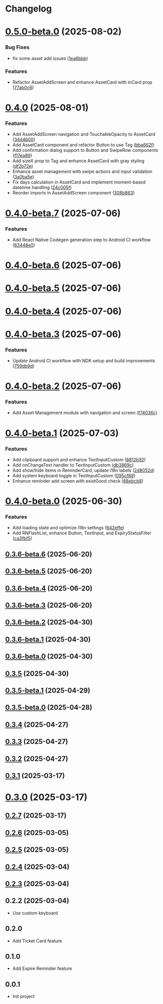 # Changelog

# [0.5.0-beta.0](https://gitee.com/moujitx/com.moujitx.myapp/compare/v0.4.1-beta.0...v0.5.0-beta.0) (2025-08-02)


### Bug Fixes

* fix some asset add issues ([1ea6bbb](https://gitee.com/moujitx/com.moujitx.myapp/commits/1ea6bbb51f6316d0a2202ced5badd2cc50f50e2c))


### Features

* Refactor AssetAddScreen and enhance AssetCard with inCard prop ([77ab0c6](https://gitee.com/moujitx/com.moujitx.myapp/commits/77ab0c6518bf995ef01d9bcbecc576ff1fe33dfd))

# [0.4.0](https://gitee.com/moujitx/com.moujitx.myapp/compare/v0.4.0-beta.7...v0.4.0) (2025-08-01)


### Features

* Add AssetAddScreen navigation and TouchableOpacity to AssetCard ([34d4b00](https://gitee.com/moujitx/com.moujitx.myapp/commits/34d4b004147b691558329202a9d8fe4b815d498c))
* Add AssetCard component and refactor Button to use Tag ([bba662f](https://gitee.com/moujitx/com.moujitx.myapp/commits/bba662feb71f8204798d7760147c34414e8a30de))
* Add confirmation dialog support to Button and SwipeRow components ([f17ea89](https://gitee.com/moujitx/com.moujitx.myapp/commits/f17ea89e7cddb0be58e9050f00c4cbb4cce6c4f0))
* Add sizeX prop to Tag and enhance AssetCard with gray styling ([df2b72e](https://gitee.com/moujitx/com.moujitx.myapp/commits/df2b72e92129376916ec844dcba6bd9c754668ce))
* Enhance asset management with swipe actions and input validation ([3a0ba5e](https://gitee.com/moujitx/com.moujitx.myapp/commits/3a0ba5ead81173122107f4e328540dabae6a4a6b))
* Fix days calculation in AssetCard and implement moment-based datetime handling ([24c005f](https://gitee.com/moujitx/com.moujitx.myapp/commits/24c005f853ccbe2b0ffcc9bba281abd1f229f20d))
* Reorder imports in AssetAddScreen component ([308b863](https://gitee.com/moujitx/com.moujitx.myapp/commits/308b86328562e976abdc21da8805e085883b9018))

# [0.4.0-beta.7](https://gitee.com/moujitx/com.moujitx.myapp/compare/v0.4.0-beta.6...v0.4.0-beta.7) (2025-07-06)


### Features

* Add React Native Codegen generation step to Android CI workflow ([63448e0](https://gitee.com/moujitx/com.moujitx.myapp/commits/63448e032fd4c6134f275951d400c8bf89937be5))

# [0.4.0-beta.6](https://gitee.com/moujitx/com.moujitx.myapp/compare/v0.4.0-beta.5...v0.4.0-beta.6) (2025-07-06)

# [0.4.0-beta.5](https://gitee.com/moujitx/com.moujitx.myapp/compare/v0.4.0-beta.4...v0.4.0-beta.5) (2025-07-06)

# [0.4.0-beta.4](https://gitee.com/moujitx/com.moujitx.myapp/compare/v0.4.0-beta.3...v0.4.0-beta.4) (2025-07-06)

# [0.4.0-beta.3](https://gitee.com/moujitx/com.moujitx.myapp/compare/v0.4.0-beta.2...v0.4.0-beta.3) (2025-07-06)


### Features

* Update Android CI workflow with NDK setup and build improvements ([759db9d](https://gitee.com/moujitx/com.moujitx.myapp/commits/759db9de77e81de706f1f671bf0945d5a9633f64))

# [0.4.0-beta.2](https://gitee.com/moujitx/com.moujitx.myapp/compare/v0.4.0-beta.1...v0.4.0-beta.2) (2025-07-06)


### Features

* Add Asset Management module with navigation and screen ([f74036c](https://gitee.com/moujitx/com.moujitx.myapp/commits/f74036ca423b6ff6534a7e27ce3d7393bb74e6cd))

# [0.4.0-beta.1](https://gitee.com/moujitx/com.moujitx.myapp/compare/v0.4.0-beta.0...v0.4.0-beta.1) (2025-07-03)


### Features

* Add clipboard support and enhance TextInputCustom ([8812b92](https://gitee.com/moujitx/com.moujitx.myapp/commits/8812b92e18b036eea1d3527e04d5b74af5d58205))
* Add onChangeText handler to TextInputCustom ([db3869c](https://gitee.com/moujitx/com.moujitx.myapp/commits/db3869c892c88efc471d3374ed338a6651927bc5))
* Add show/hide items in ReminderCard, update i18n labels ([2d8052d](https://gitee.com/moujitx/com.moujitx.myapp/commits/2d8052d0f559dd9d98465e1e6a1330b2d18eaf6c))
* Add system keyboard toggle in TextInputCustom ([095cf89](https://gitee.com/moujitx/com.moujitx.myapp/commits/095cf89af6e285b7029b25864be46bd96294e1b3))
* Enhance reminder add screen with existGood check ([68ebcb8](https://gitee.com/moujitx/com.moujitx.myapp/commits/68ebcb8cb8fe0c8d66b1e8e344fbc95c968d5d9d))

# [0.4.0-beta.0](https://gitee.com/moujitx/com.moujitx.myapp/compare/v0.3.6-beta.6...v0.4.0-beta.0) (2025-06-30)


### Features

* Add loading state and optimize i18n settings ([642effe](https://gitee.com/moujitx/com.moujitx.myapp/commits/642effe1b7256b284b98a7962406e26c1e6ed0e1))
* Add RNFlashList, enhance Button, TextInput, and ExpiryStatusFilter ([ca3fbf5](https://gitee.com/moujitx/com.moujitx.myapp/commits/ca3fbf59ce0df55de65ca2f86d0f7457450a1251))

## [0.3.6-beta.6](https://gitee.com/moujitx/com.moujitx.myapp/compare/v0.3.6-beta.5...v0.3.6-beta.6) (2025-06-20)

## [0.3.6-beta.5](https://gitee.com/moujitx/com.moujitx.myapp/compare/v0.3.6-beta.4...v0.3.6-beta.5) (2025-06-20)

## [0.3.6-beta.4](https://gitee.com/moujitx/com.moujitx.myapp/compare/v0.3.6-beta.3...v0.3.6-beta.4) (2025-06-20)

## [0.3.6-beta.3](https://gitee.com/moujitx/com.moujitx.myapp/compare/v0.3.6-beta.2...v0.3.6-beta.3) (2025-06-20)

## [0.3.6-beta.2](https://gitee.com/moujitx/com.moujitx.myapp/compare/v0.3.6-beta.1...v0.3.6-beta.2) (2025-04-30)

## [0.3.6-beta.1](https://gitee.com/moujitx/com.moujitx.myapp/compare/v0.3.6-beta.0...v0.3.6-beta.1) (2025-04-30)

## [0.3.6-beta.0](https://gitee.com/moujitx/com.moujitx.myapp/compare/v0.3.5...v0.3.6-beta.0) (2025-04-30)

## [0.3.5](https://gitee.com/moujitx/com.moujitx.myapp/compare/v0.3.5-beta.1...v0.3.5) (2025-04-30)

## [0.3.5-beta.1](https://gitee.com/moujitx/com.moujitx.myapp/compare/v0.3.5-beta.0...v0.3.5-beta.1) (2025-04-29)

## [0.3.5-beta.0](https://gitee.com/moujitx/com.moujitx.myapp/compare/v0.3.4...v0.3.5-beta.0) (2025-04-28)

## [0.3.4](https://gitee.com/moujitx/com.moujitx.myapp/compare/v0.3.3...v0.3.4) (2025-04-27)

## [0.3.3](https://gitee.com/moujitx/com.moujitx.myapp/compare/v0.3.2...v0.3.3) (2025-04-27)

## [0.3.2](https://gitee.com/moujitx/com.moujitx.myapp/compare/v0.3.1...v0.3.2) (2025-04-27)

## [0.3.1](https://gitee.com/moujitx/my-app/compare/v0.3.0...v0.3.1) (2025-03-17)

# [0.3.0](https://gitee.com/moujitx/my-app/compare/v0.2.7...v0.3.0) (2025-03-17)

## [0.2.7](https://gitee.com/moujitx/my-app/compare/v0.2.6...v0.2.7) (2025-03-17)

## [0.2.6](https://gitee.com/moujitx/my-app/compare/v0.2.5...v0.2.6) (2025-03-05)

## [0.2.5](https://gitee.com/moujitx/my-app/compare/v0.2.4...v0.2.5) (2025-03-05)

## [0.2.4](https://gitee.com/moujitx/my-app/compare/v0.2.3...v0.2.4) (2025-03-04)

## [0.2.3](https://gitee.com/moujitx/my-app/compare/v0.2.2...v0.2.3) (2025-03-04)

## 0.2.2 (2025-03-04)
- Use custom keyboard

## 0.2.0
- Add Ticket Card feature

## 0.1.0
- Add Expire Reminder feature

## 0.0.1
- Init project

